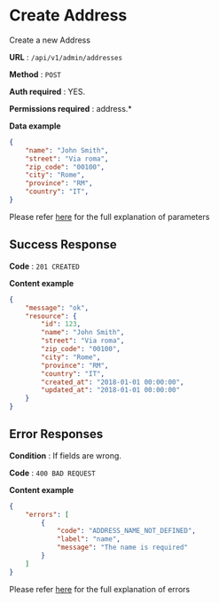 # Create Address

Create a new Address

**URL** : `/api/v1/admin/addresses`

**Method** : `POST`

**Auth required** : YES. 

**Permissions required** : address.*

**Data example**

```json
{
    "name": "John Smith",
    "street": "Via roma",
    "zip_code": "00100",
    "city": "Rome",
    "province": "RM",
    "country": "IT",
}
```
Please refer [here](/docs/common/attributes.md) for the full explanation of parameters

## Success Response

**Code** : `201 CREATED`

**Content example**

```json
{
    "message": "ok",
    "resource": {
        "id": 123,
        "name": "John Smith",
        "street": "Via roma",
        "zip_code": "00100",
        "city": "Rome",
        "province": "RM",
        "country": "IT",
        "created_at": "2018-01-01 00:00:00",
        "updated_at": "2018-01-01 00:00:00"
    }
}
```

## Error Responses

**Condition** : If fields are wrong.

**Code** : `400 BAD REQUEST`

**Content example**

```json
{
    "errors": [
        {
            "code": "ADDRESS_NAME_NOT_DEFINED",
            "label": "name",
            "message": "The name is required"
        }
    ]
}
```

Please refer [here](/docs/common/errors.md) for the full explanation of errors